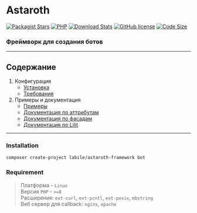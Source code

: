 # Astaroth

[![Packagist Stars](https://img.shields.io/packagist/stars/labile/astaroth-core)](https://packagist.org/packages/labile/astaroth-core/stats)
[![PHP](https://img.shields.io/packagist/php-v/labile/astaroth-core)](https://github.com/labi-le/astaroth-core)
[![Download Stats](https://img.shields.io/packagist/dt/labile/astaroth-core)](https://packagist.org/packages/labile/astaroth-core/stats)
[![GitHub license](https://img.shields.io/badge/license-MIT-green.svg)](https://github.com/labi-le/astaroth-core/blob/main/LICENSE)
[![Code Size](https://img.shields.io/github/languages/code-size/labi-le/astaroth-core)](https://github.com/labi-le/astaroth-core)

### Фреймворк для создания ботов

___

## Содержание

1. Конфигурация
    + [Установка](#Installation)
    + [Требования](#Requirement)
2. Примеры и документация
    + [Примеры](app/Command/Example)
    + [Документация по аттрибутам](doc/attribute.md)
    + [Документация по фасадам](doc/facade.md)
    + [Документация по Lilit](doc/lilit.md)

___

### Installation

```
composer create-project labile/astaroth-framework bot
```

### Requirement

> Платформа - `Linux`\
> Версия `PHP` - `>=8`\
> Расширения: `ext-curl`, `ext-pcntl`, `ext-posix`, `mbstring`\
> Веб сервер для callback: `nginx`, `apache`
